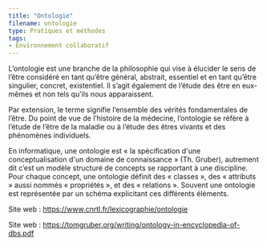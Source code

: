```yaml
---
title: "Ontologie"
filename: ontologie
type: Pratiques et méthodes
tags:
- Environnement collaboratif
---
```


L’ontologie est une branche de la philosophie qui vise à élucider le sens de l’être considéré en tant qu’être général, abstrait, essentiel et en tant qu’être singulier, concret, existentiel. Il s’agit également de l’étude des être en eux-mêmes et non tels qu’ils nous apparaissent. 

Par extension, le terme signifie l’ensemble des vérités fondamentales de l’être. Du point de vue de l’histoire de la médecine, l’ontologie se réfère à l’étude de l’être de la maladie ou à l’étude des êtres vivants et des phénomènes individuels.

En informatique, une ontologie est « la spécification d'une conceptualisation d'un domaine de connaissance » (Th. Gruber), autrement dit c’est un modèle structuré de concepts se rapportant à une discipline. Pour chaque concept, une ontologie définit des « classes », des « attributs » aussi nommés « propriétés », et des « relations ». Souvent une ontologie est représentée par un schéma explicitant ces différents éléments.

 

Site web : <https://www.cnrtl.fr/lexicographie/ontologie>

Site web : <https://tomgruber.org/writing/ontology-in-encyclopedia-of-dbs.pdf>

